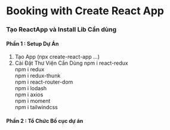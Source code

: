 # Booking with Create React App
### Tạo ReactApp và Install Lib Cần dùng
#### Phần 1 : Setup Dự Án
  1. Tạo App (npx create-react-app ...)
  2. Cài Đặt Thư Viện Cần Dùng
        npm i react-redux </br>
        npm i redux </br>
        npm i redux-thunk </br>
        npm i react-router-dom </br>
        npm i lodash </br>
        npm i axios </br>
        npm i moment </br>
        npm i tailwindcss </br>
#### Phần 2 : Tổ Chức Bố cục dự án